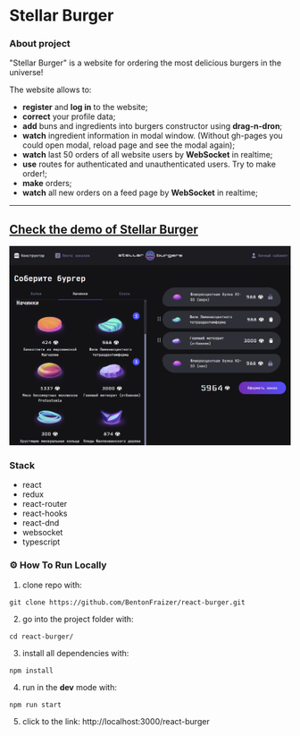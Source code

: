# Stellar Burger

### About project

"Stellar Burger" is a website for ordering the most delicious burgers in the universe!

The website allows to:

- **register** and **log in** to the website;
- **correct** your profile data;
- **add** buns and ingredients into burgers constructor using **drag-n-dron**;
- **watch** ingredient information in modal window. (Without gh-pages you could open modal, reload page and see the modal again);
- **watch** last 50 orders of all website users by **WebSocket** in realtime;
- **use** routes for authenticated and unauthenticated users. Try to make order!;
- **make** orders;
- **watch** all new orders on a feed page by **WebSocket** in realtime;

---
## [Check the demo of Stellar Burger](https://bentonfraizer.github.io/react-burger/)

<img src="https://github.com/BentonFraizer/react-burger/blob/main/.github/workflows/stellar-burger.png" width="769" />

### Stack 
- react
- redux
- react-router
- react-hooks
- react-dnd
- websocket
- typescript

### ⚙️ How To Run Locally

1. clone repo with:
```
git clone https://github.com/BentonFraizer/react-burger.git
```
2. go into the project folder with:
```
cd react-burger/
```
3. install all dependencies with:
```
npm install
```
4. run in the **dev** mode with:
```
npm run start
```
5. click to the link: http://localhost:3000/react-burger
